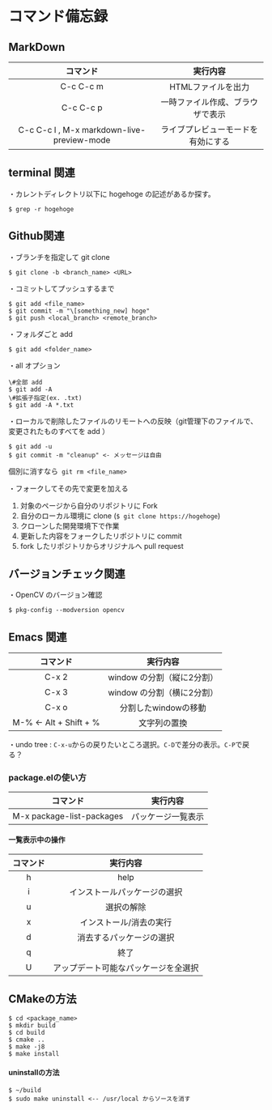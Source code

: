 # コマンド備忘録

## MarkDown

| コマンド                                   | 実行内容                           |
|:------------------------------------------:|:----------------------------------:|
| C-c C-c m                                  | HTMLファイルを出力                 |
| C-c C-c p                                  | 一時ファイル作成、ブラウザで表示   |
| C-c C-c l , M-x markdown-live-preview-mode | ライブプレビューモードを有効にする |

## terminal 関連
・カレントディレクトリ以下に hogehoge の記述があるか探す。  
```
$ grep -r hogehoge
```

## Github関連
・ブランチを指定して git clone  
```
$ git clone -b <branch_name> <URL>
```

・コミットしてプッシュするまで  
```
$ git add <file_name>  
$ git commit -m "\[something_new] hoge"  
$ git push <local_branch> <remote_branch>  
```

・フォルダごと add  
```
$ git add <folder_name>  
```

・all オプション  
```
\#全部 add  
$ git add -A  
\#拡張子指定(ex. .txt)  
$ git add -A *.txt  
```

・ローカルで削除したファイルのリモートへの反映（git管理下のファイルで、変更されたものすべてを add ）  
```
$ git add -u  
$ git commit -m "cleanup" <- メッセージは自由  
```  
個別に消すなら` git rm <file_name>`  

・フォークしてその先で変更を加える  
1. 対象のページから自分のリポジトリに Fork   
2. 自分のローカル環境に clone (`$ git clone https://hogehoge`)  
3. クローンした開発環境下で作業  
4. 更新した内容をフォークしたリポジトリに commit  
5. fork したリポジトリからオリジナルへ pull request  

## バージョンチェック関連
・OpenCV のバージョン確認  
```
$ pkg-config --modversion opencv
```

## Emacs 関連

| コマンド               | 実行内容                   |
|:----------------------:|:--------------------------:|
| C-x 2                  | window の分割（縦に2分割） |
| C-x 3                  | window の分割（横に2分割） |
| C-x o                  | 分割したwindowの移動       |
| M-% <- Alt + Shift + % | 文字列の置換               |

・undo tree : `C-x-u`からの戻りたいところ選択。`C-D`で差分の表示。`C-P`で戻る？  

### package.elの使い方

| コマンド                  | 実行内容           |
|:-------------------------:|:------------------:|
| M-x package-list-packages | パッケージ一覧表示 |

#### 一覧表示中の操作

| コマンド | 実行内容                             |
|:--------:|:------------------------------------:|
| h        | help                                 |
| i        | インストールパッケージの選択         |
| u        | 選択の解除                           |
| x        | インストール/消去の実行              |
| d        | 消去するパッケージの選択             |
| q        | 終了                                 |
| U        | アップデート可能なパッケージを全選択 |

## CMakeの方法
```
$ cd <package_name>  
$ mkdir build  
$ cd build  
$ cmake ..  
$ make -j8  
$ make install  
```
#### uninstallの方法
```
$ ~/build  
$ sudo make uninstall <-- /usr/local からソースを消す  
```

